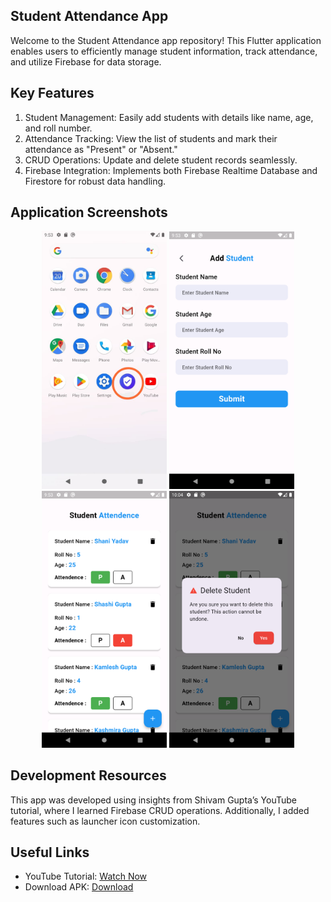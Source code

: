 ## Student Attendance App

Welcome to the Student Attendance app repository! This Flutter application enables users to efficiently manage student information, track attendance, and utilize Firebase for data storage.

## Key Features
1. Student Management: Easily add students with details like name, age, and roll number.
2. Attendance Tracking: View the list of students and mark their attendance as "Present" or "Absent."
3. CRUD Operations: Update and delete student records seamlessly.
4. Firebase Integration: Implements both Firebase Realtime Database and Firestore for robust data handling.

## Application Screenshots
<p align="center"> 
<img src="https://github.com/official-shashi/Student-Attendance/blob/main/assets/screenshot/SS1.jpg" alt="Show App Icon Android & Ios" width="200"/> 
<img src="https://github.com/official-shashi/Student-Attendance/blob/main/assets/screenshot/SS2.png" alt="Add Student Screen" width="200"/> 
<img src="https://github.com/official-shashi/Student-Attendance/blob/main/assets/screenshot/SS3.png" alt="Student List Screen" width="200"/> 
<img src="https://github.com/official-shashi/Student-Attendance/blob/main/assets/screenshot/SS4.png" alt="Student Data Delete Screen" width="200"/> 
</p>

## Development Resources
This app was developed using insights from Shivam Gupta’s YouTube tutorial, where I learned Firebase CRUD operations. Additionally, I added features such as launcher icon customization.

## Useful Links
- YouTube Tutorial: [Watch Now](https://youtu.be/54kzWxQzFAc?si=cbUeDLIsHM7XpLpx)
- Download APK: [Download](https://github.com/official-shashi/Student-Attendance/blob/main/assets/apk/app-release.apk)


